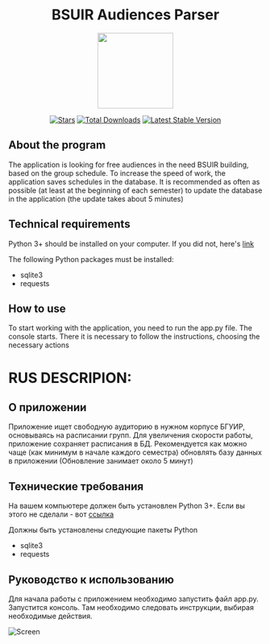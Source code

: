<h1 align="center">BSUIR Audiences Parser</h1>
<p align="center"><img src="https://i.imgur.com/XyHB2GJ.png" style="width: 150px;"></p>

<p align="center">
<a href="https://github.com/N1ghtF1re/BSUIR-Audiences-Parser/stargazers"><img src="https://img.shields.io/github/stars/N1ghtF1re/BSUIR-Audiences-Parser.svg" alt="Stars"></a>
<a href="https://github.com/N1ghtF1re/BSUIR-Audiences-Parser/releases"><img src="https://img.shields.io/badge/downloads-6-brightgreen.svg" alt="Total Downloads"></a>
<a href="https://github.com/N1ghtF1re/BSUIR-Audiences-Parser/releases"><img src="https://img.shields.io/github/tag/N1ghtF1re/BSUIR-Audiences-Parser.svg" alt="Latest Stable Version"></a>
<!--<a href="https://github.com/N1ghtF1re/The-syntax-diagram-editor/blob/master/LICENSE"><img src="https://img.shields.io/github/license/N1ghtF1re/The-syntax-diagram-editor.svg" alt="License"></a>-->
</p>
 
## About the program
The application is looking for free audiences in the need BSUIR building, based on the group schedule. To increase the speed of work, the application saves schedules in the database. It is recommended as often as possible (at least at the beginning of each semester) to update the database in the application (the update takes about 5 minutes)

## Technical requirements
Python 3+ should be installed on your computer. If you did not, here's [link](https://www.python.org/downloads/)

The following Python packages must be installed:
* sqlite3
* requests
## How to use
To start working with the application, you need to run the app.py file. The console starts. There it is necessary to follow the instructions, choosing the necessary actions

# RUS DESCRIPION:
## О приложении 
Приложение ищет свободную аудиторию в нужном корпусе БГУИР, основываясь на расписании групп. Для увеличения скорости работы, приложение сохраняет расписания в БД. Рекомендуется как можно чаще (как минимум в начале каждого семестра) обновлять базу данных в приложении (Обновление занимает около 5 минут)

## Технические требования
На вашем компьютере должен быть установлен Python 3+. Если вы этого не сделали - вот [ссылка](https://www.python.org/downloads/)

Должны быть установлены следующие пакеты Python
* sqlite3
* requests

## Руководство к использованию
Для начала работы с приложением необходимо запустить файл app.py. Запустится консоль. Там необходимо следовать инструкции, выбирая необходимые действия.

![Screen](https://i.imgur.com/FBdIRrW.png)

